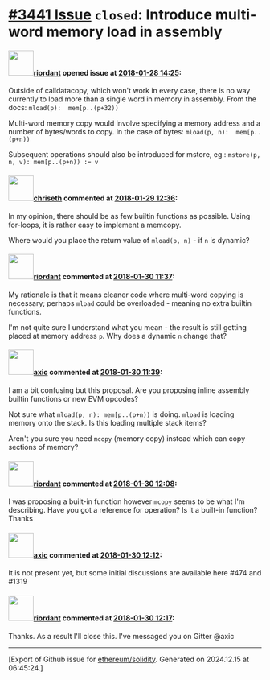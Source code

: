 # [\#3441 Issue](https://github.com/ethereum/solidity/issues/3441) `closed`: Introduce multi-word memory load in assembly

#### <img src="https://avatars.githubusercontent.com/u/6988731?u=344aa2cbf567d04f9baf4fff539b3520101f3ab7&v=4" width="50">[riordant](https://github.com/riordant) opened issue at [2018-01-28 14:25](https://github.com/ethereum/solidity/issues/3441):

Outside of calldatacopy, which won't work in every case, there is no way currently to load more than a single word in memory in assembly. From the docs:
`mload(p):  mem[p..(p+32))`

Multi-word memory copy would involve specifying a memory address and a number of bytes/words to copy. in the case of bytes:
`mload(p, n):  mem[p..(p+n))`

Subsequent operations should also be introduced for mstore, eg.:
`mstore(p, n, v): mem[p..(p+n)) := v`



#### <img src="https://avatars.githubusercontent.com/u/9073706?v=4" width="50">[chriseth](https://github.com/chriseth) commented at [2018-01-29 12:36](https://github.com/ethereum/solidity/issues/3441#issuecomment-361232457):

In my opinion, there should be as few builtin functions as possible. Using for-loops, it is rather easy to implement a memcopy.

Where would you place the return value of `mload(p, n)` - if `n` is dynamic?

#### <img src="https://avatars.githubusercontent.com/u/6988731?u=344aa2cbf567d04f9baf4fff539b3520101f3ab7&v=4" width="50">[riordant](https://github.com/riordant) commented at [2018-01-30 11:37](https://github.com/ethereum/solidity/issues/3441#issuecomment-361567263):

My rationale is that it means cleaner code where multi-word copying is necessary; perhaps `mload` could be overloaded - meaning no extra builtin functions.

I'm not quite sure I understand what you mean - the result is still getting placed at memory address `p`. Why does a dynamic `n` change that?

#### <img src="https://avatars.githubusercontent.com/u/20340?v=4" width="50">[axic](https://github.com/axic) commented at [2018-01-30 11:39](https://github.com/ethereum/solidity/issues/3441#issuecomment-361567832):

I am a bit confusing but this proposal. Are you proposing inline assembly builtin functions or new EVM opcodes?

Not sure what `mload(p, n): mem[p..(p+n))` is doing. `mload` is loading memory onto the stack. Is this loading multiple stack items?

Aren't you sure you need `mcopy` (memory copy) instead which can copy sections of memory?

#### <img src="https://avatars.githubusercontent.com/u/6988731?u=344aa2cbf567d04f9baf4fff539b3520101f3ab7&v=4" width="50">[riordant](https://github.com/riordant) commented at [2018-01-30 12:08](https://github.com/ethereum/solidity/issues/3441#issuecomment-361574310):

I was proposing a built-in function however `mcopy` seems to be what I'm describing. Have you got a reference for operation? Is it a built-in function? Thanks

#### <img src="https://avatars.githubusercontent.com/u/20340?v=4" width="50">[axic](https://github.com/axic) commented at [2018-01-30 12:12](https://github.com/ethereum/solidity/issues/3441#issuecomment-361575124):

It is not present yet, but some initial discussions are available here #474 and #1319

#### <img src="https://avatars.githubusercontent.com/u/6988731?u=344aa2cbf567d04f9baf4fff539b3520101f3ab7&v=4" width="50">[riordant](https://github.com/riordant) commented at [2018-01-30 12:17](https://github.com/ethereum/solidity/issues/3441#issuecomment-361576252):

Thanks. As a result I'll close this. I've messaged you on Gitter @axic


-------------------------------------------------------------------------------



[Export of Github issue for [ethereum/solidity](https://github.com/ethereum/solidity). Generated on 2024.12.15 at 06:45:24.]

